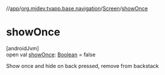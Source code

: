 //[app](../../../index.md)/[org.mjdev.tvapp.base.navigation](../index.md)/[Screen](index.md)/[showOnce](show-once.md)

# showOnce

[androidJvm]\
open val [showOnce](show-once.md): [Boolean](https://kotlinlang.org/api/latest/jvm/stdlib/kotlin/-boolean/index.html) = false

Show once and hide on back pressed, remove from backstack
